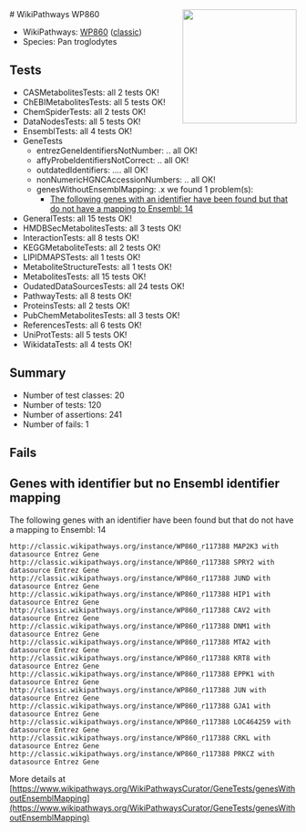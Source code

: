 <img style="float: right; width: 200px" src="https://upload.wikimedia.org/wikipedia/commons/thumb/8/83/Wplogo_with_text_500.png/640px-Wplogo_with_text_500.png" />
# WikiPathways WP860

* WikiPathways: [WP860](https://wikipathways.org/pathways/WP860) ([classic](https://classic.wikipathways.org/instance/WP860))
* Species: Pan troglodytes
## Tests
* CASMetabolitesTests: all 2 tests OK!
* ChEBIMetabolitesTests: all 5 tests OK!
* ChemSpiderTests: all 2 tests OK!
* DataNodesTests: all 5 tests OK!
* EnsemblTests: all 4 tests OK!
* GeneTests
    * entrezGeneIdentifiersNotNumber: .. all OK!
    * affyProbeIdentifiersNotCorrect: .. all OK!
    * outdatedIdentifiers: .... all OK!
    * nonNumericHGNCAccessionNumbers: .. all OK!
    * genesWithoutEnsemblMapping: .x we found 1 problem(s):
        * [The following genes with an identifier have been found but that do not have a mapping to Ensembl: 14](#c4e54311)
* GeneralTests: all 15 tests OK!
* HMDBSecMetabolitesTests: all 3 tests OK!
* InteractionTests: all 8 tests OK!
* KEGGMetaboliteTests: all 2 tests OK!
* LIPIDMAPSTests: all 1 tests OK!
* MetaboliteStructureTests: all 1 tests OK!
* MetabolitesTests: all 15 tests OK!
* OudatedDataSourcesTests: all 24 tests OK!
* PathwayTests: all 8 tests OK!
* ProteinsTests: all 2 tests OK!
* PubChemMetabolitesTests: all 3 tests OK!
* ReferencesTests: all 6 tests OK!
* UniProtTests: all 5 tests OK!
* WikidataTests: all 4 tests OK!


## Summary

* Number of test classes: 20
* Number of tests: 120
* Number of assertions: 241
* Number of fails: 1

## Fails

<a name="c4e54311" />

## Genes with identifier but no Ensembl identifier mapping

The following genes with an identifier have been found but that do not have a mapping to Ensembl: 14
```
http://classic.wikipathways.org/instance/WP860_r117388 MAP2K3 with datasource Entrez Gene
http://classic.wikipathways.org/instance/WP860_r117388 SPRY2 with datasource Entrez Gene
http://classic.wikipathways.org/instance/WP860_r117388 JUND with datasource Entrez Gene
http://classic.wikipathways.org/instance/WP860_r117388 HIP1 with datasource Entrez Gene
http://classic.wikipathways.org/instance/WP860_r117388 CAV2 with datasource Entrez Gene
http://classic.wikipathways.org/instance/WP860_r117388 DNM1 with datasource Entrez Gene
http://classic.wikipathways.org/instance/WP860_r117388 MTA2 with datasource Entrez Gene
http://classic.wikipathways.org/instance/WP860_r117388 KRT8 with datasource Entrez Gene
http://classic.wikipathways.org/instance/WP860_r117388 EPPK1 with datasource Entrez Gene
http://classic.wikipathways.org/instance/WP860_r117388 JUN with datasource Entrez Gene
http://classic.wikipathways.org/instance/WP860_r117388 GJA1 with datasource Entrez Gene
http://classic.wikipathways.org/instance/WP860_r117388 LOC464259 with datasource Entrez Gene
http://classic.wikipathways.org/instance/WP860_r117388 CRKL with datasource Entrez Gene
http://classic.wikipathways.org/instance/WP860_r117388 PRKCZ with datasource Entrez Gene
```

More details at [https://www.wikipathways.org/WikiPathwaysCurator/GeneTests/genesWithoutEnsemblMapping](https://www.wikipathways.org/WikiPathwaysCurator/GeneTests/genesWithoutEnsemblMapping)


